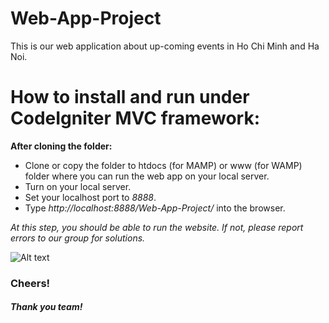 # Web-App-Project

This is our web application about up-coming events in Ho Chi Minh and Ha Noi.

# How to install and run under CodeIgniter MVC framework:

**After cloning the folder:**
+ Clone or copy the folder to htdocs (for MAMP) or www (for WAMP) folder where you can run the web app on your local server.
+ Turn on your local server.
+ Set your localhost port to *8888*.
+ Type *http://localhost:8888/Web-App-Project/* into the browser.

*At this step, you should be able to run the website. If not, please report errors to our group for solutions.*

![Alt text](http://latitudenews.wpengine.netdna-cdn.com/wp-content/uploads/2013/06/BEER.jpeg "Optional title")
### Cheers!
##### Thank you team!